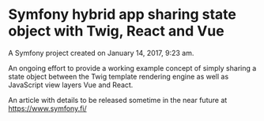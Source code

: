 Symfony hybrid app sharing state object with Twig, React and Vue
==========

A Symfony project created on January 14, 2017, 9:23 am.

An ongoing effort to provide a working  example concept of simply
sharing a state object between the Twig template rendering engine
as well as JavaScript view layers Vue and React.

An article with details to be released sometime in the near future
at https://www.symfony.fi/